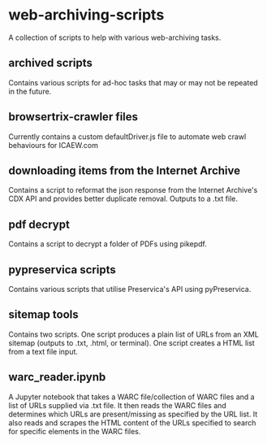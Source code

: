# web-archiving-scripts

A collection of scripts to help with various web-archiving tasks.

## archived scripts

Contains various scripts for ad-hoc tasks that may or may not be repeated in the future.

## browsertrix-crawler files

Currently contains a custom defaultDriver.js file to automate web crawl behaviours for ICAEW.com

## downloading items from the Internet Archive

Contains a script to reformat the json response from the Internet Archive's CDX API and provides better duplicate removal. Outputs to a .txt file.

## pdf decrypt

Contains a script to decrypt a folder of PDFs using pikepdf.

## pypreservica scripts

Contains various scripts that utilise Preservica's API using pyPreservica.

## sitemap tools

Contains two scripts. One script produces a plain list of URLs from an XML sitemap (outputs to .txt, .html, or terminal). One script creates a HTML list from a text file input.

## warc_reader.ipynb

A Jupyter notebook that takes a WARC file/collection of WARC files and a list of URLs supplied via .txt file. It then reads the WARC files and determines which URLs are present/missing as specified by the URL list. It also reads and scrapes the HTML content of the URLs specified to search for specific elements in the WARC files.
